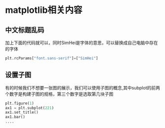 # matplotlib相关内容

## 中文标题乱码

加上下面的代码就可以，同时SimHei是字体的意思，可以替换成自己电脑中存在的字体
```python 
plt.rcParams["font.sans-serif"]=["SimHei"]
```

## 设置子图
有的时候我们不想要一张图的展示，我们可以使用子图的概念,其中subplot的前两个数字是构建子图的规格，第三个数字是选取第几块子图

```python
plt.figure(1)
ax1 = plt.subplot(221)
ax1.set_title()
ax1.bar()
....
```